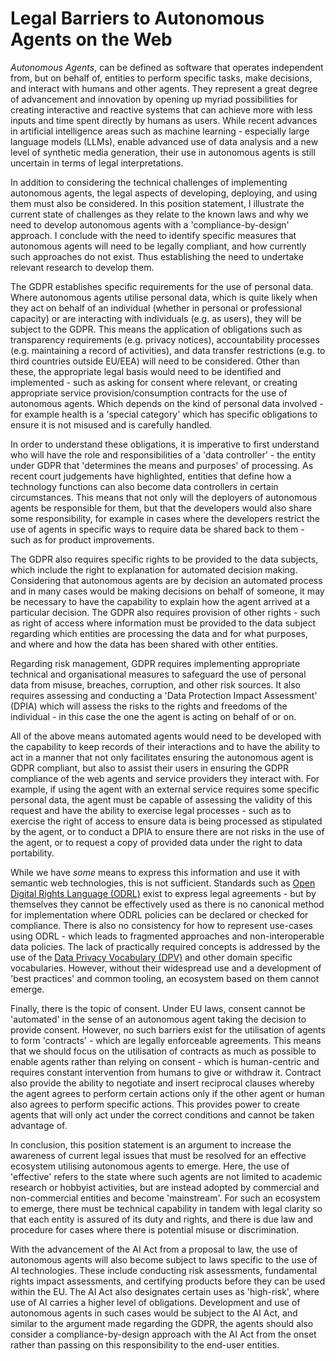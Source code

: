 # Legal Barriers to Autonomous Agents on the Web

_Autonomous Agents_, can be defined as software that operates independent from,
but on behalf of, entities to perform specific tasks, make decisions, and
interact with humans and other agents. They represent a great degree of
advancement and innovation by opening up myriad possibilities for creating
interactive and reactive systems that can achieve more with less inputs and
time spent directly by humans as users. While recent advances in artificial
intelligence areas such as machine learning - especially large language models
(LLMs), enable advanced use of data analysis and a new level of synthetic media
generation, their use in autonomous agents is still uncertain in terms of legal
interpretations.

In addition to considering the technical challenges of implementing autonomous
agents, the legal aspects of developing, deploying, and using them must also be
considered. In this position statement, I illustrate the current state of
challenges as they relate to the known laws and why we need to develop
autonomous agents with a 'compliance-by-design' approach. I conclude with the
need to identify specific measures that autonomous agents will need to be
legally compliant, and how currently such approaches do not exist. Thus
establishing the need to undertake relevant research to develop them.

The GDPR establishes specific requirements for the use of personal data. Where
autonomous agents utilise personal data, which is quite likely when they act on
behalf of an individual (whether in personal or professional capacity) or are
interacting with individuals (e.g. as users), they will be subject to the GDPR.
This means the application of obligations such as transparency requirements
(e.g. privacy notices), accountability processes (e.g. maintaining a record of
activities), and data transfer restrictions (e.g. to third countries outside
EU/EEA) will need to be considered. Other than these, the appropriate legal
basis would need to be identified and implemented - such as asking for consent
where relevant, or creating appropriate service provision/consumption contracts
for the use of autonomous agents. Which depends on the kind of personal data
involved - for example health is a 'special category' which has specific
obligations to ensure it is not misused and is carefully handled.

In order to understand these obligations, it is imperative to first understand
who will have the role and responsibilities of a 'data controller' - the entity
under GDPR that 'determines the means and purposes' of processing. As recent
court judgements have highlighted, entities that define how a technology
functions can also become data controllers in certain circumstances. This means
that not only will the deployers of autonomous agents be responsible for them,
but that the developers would also share some responsibility, for example in
cases where the developers restrict the use of agents in specific ways to
require data be shared back to them - such as for product improvements.

The GDPR also requires specific rights to be provided to the data subjects,
which include the right to explanation for automated decision making.
Considering that autonomous agents are by decision an automated process and in
many cases would be making decisions on behalf of someone, it may be necessary
to have the capability to explain how the agent arrived at a particular
decision. The GDPR also requires provision of other rights - such as right of
access where information must be provided to the data subject regarding which
entities are processing the data and for what purposes, and where and how the
data has been shared with other entities. 

Regarding risk management, GDPR requires implementing appropriate technical and
organisational measures to safeguard the use of personal data from misuse,
breaches, corruption, and other risk sources. It also requires assessing and
conducting a 'Data Protection Impact Assessment' (DPIA) which will assess the
risks to the rights and freedoms of the individual - in this case the one the
agent is acting on behalf of or on.

All of the above means automated agents would need to be developed with the
capability to keep records of their interactions and to have the ability to act
in a manner that not only facilitates ensuring the autonomous agent is GDPR
compliant, but also to assist their users in ensuring the GDPR compliance of
the web agents and service providers they interact with. For example, if using
the agent with an external service requires some specific personal data, the
agent must be capable of assessing the validity of this request and have the
ability to exercise legal processes - such as to exercise the right of access
to ensure data is being processed as stipulated by the agent, or to conduct a
DPIA to ensure there are not risks in the use of the agent, or to request a
copy of provided data under the right to data portability.

While we have _some_ means to express this information and use it with semantic
web technologies, this is not sufficient. Standards such as [Open Digital
Rights Language (ODRL)](https://www.w3.org/TR/odrl-vocab/) exist to express
legal agreements - but by themselves they cannot be effectively used as there
is no canonical method for implementation where ODRL policies can be declared
or checked for compliance. There is also no consistency for how to represent
use-cases using ODRL - which leads to fragmented approaches and
non-interoperable data policies. The lack of practically required concepts is
addressed by the use of the [Data Privacy Vocabulary
(DPV)](https://w3id.org/dpv) and other domain specific vocabularies. However,
without their widespread use and a development of 'best practices' and common
tooling, an ecosystem based on them cannot emerge.

Finally, there is the topic of consent. Under EU laws, consent cannot be
'automated' in the sense of an autonomous agent taking the decision to provide
consent. However, no such barriers exist for the utilisation of agents to form
'contracts' - which are legally enforceable agreements. This means that we
should focus on the utilisation of contracts as much as possible to enable
agents rather than relying on consent - which is human-centric and requires
constant intervention from humans to give or withdraw it. Contract also provide
the ability to negotiate and insert reciprocal clauses whereby the agent agrees
to perform certain actions only if the other agent or human also agrees to
perform specific actions. This provides power to create agents that will only
act under the correct conditions and cannot be taken advantage of.

In conclusion, this position statement is an argument to increase the awareness
of current legal issues that must be resolved for an effective ecosystem
utilising autonomous agents to emerge. Here, the use of 'effective' refers to
the state where such agents are not limited to academic research or hobbyist
activities, but are instead adopted by commercial and non-commercial entities
and become 'mainstream'. For such an ecosystem to emerge, there must be
technical capability in tandem with legal clarity so that each entity is
assured of its duty and rights, and there is due law and procedure for cases
where there is potential misuse or discrimination. 

With the advancement of the AI Act from a proposal to law, the use of
autonomous agents will also become subject to laws specific to the use of AI
technologies. These include conducting risk assessments, fundamental rights
impact assessments, and certifying products before they can be used within the
EU. The AI Act also designates certain uses as 'high-risk', where use of AI
carries a higher level of obligations. Development and use of autonomous agents
in such cases would be subject to the AI Act, and similar to the argument made
regarding the GDPR, the agents should also consider a compliance-by-design
approach with the AI Act from the onset rather than passing on this
responsibility to the end-user entities.
